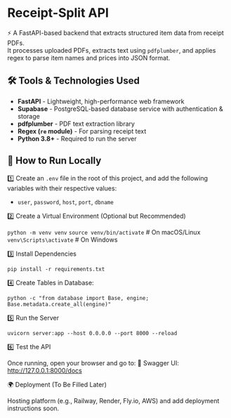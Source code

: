 # Receipt-Split API

⚡ A FastAPI-based backend that extracts structured item data from receipt PDFs.  
It processes uploaded PDFs, extracts text using `pdfplumber`, and applies regex to parse item names and prices into JSON format.  

## 🛠 Tools & Technologies Used
- **FastAPI** - Lightweight, high-performance web framework  
- **Supabase** - PostgreSQL-based database service with authentication & storage
- **pdfplumber** - PDF text extraction library  
- **Regex (`re` module)** - For parsing receipt text  
- **Python 3.8+** - Required to run the server  

## 🚀 How to Run Locally

1️⃣ Create an `.env` file in the root of this project, and add the following variables with their respective values:
- `user`, `password`, `host`, `port`, `dbname`

2️⃣ Create a Virtual Environment (Optional but Recommended)

`python -m venv venv`
`source venv/bin/activate`  # On macOS/Linux
`venv\Scripts\activate`     # On Windows

3️⃣ Install Dependencies

`pip install -r requirements.txt`


4️⃣ Create Tables in Database:

`python -c "from database import Base, engine; Base.metadata.create_all(engine)"`


5️⃣ Run the Server

`uvicorn server:app --host 0.0.0.0 --port 8000 --reload`


6️⃣ Test the API

Once running, open your browser and go to:
📄 Swagger UI: http://127.0.0.1:8000/docs




🌍 Deployment (To Be Filled Later)

Hosting platform (e.g., Railway, Render, Fly.io, AWS) and add deployment instructions soon.


